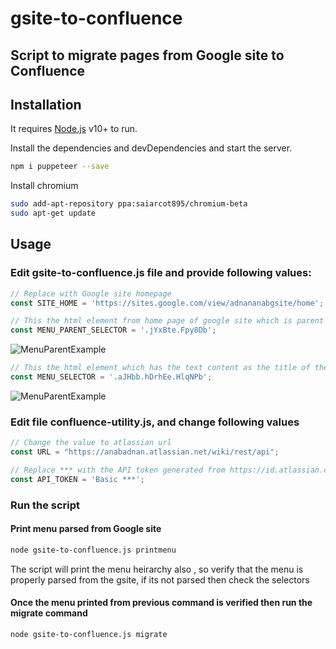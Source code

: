 # gsite-to-confluence
## Script to migrate pages from Google site to Confluence

## Installation

It requires [Node.js](https://nodejs.org/) v10+ to run.

Install the dependencies and devDependencies and start the server.

```sh
npm i puppeteer --save
```

Install chromium

```sh
sudo add-apt-repository ppa:saiarcot895/chromium-beta
sudo apt-get update
```

## Usage

### Edit gsite-to-confluence.js file and provide following values:

```js
// Replace with Google site homepage
const SITE_HOME = 'https://sites.google.com/view/adnananabgsite/home';
```
```js
// This the html element from home page of google site which is parent of elements which has list of menu heirarchy
const MENU_PARENT_SELECTOR = '.jYxBte.Fpy8Db';
```
![MenuParentExample](Images/GSiteMainSelector.png)

```js
// This the html element which has the text content as the title of the menu content
const MENU_SELECTOR = '.aJHbb.hDrhEe.HlqNPb';
```
![MenuParentExample](Images/GSiteMenuSelector.png)

### Edit file confluence-utility.js, and change following values

```js
// Change the value to atlassian url
const URL = "https://anabadnan.atlassian.net/wiki/rest/api";
```

```js
// Replace *** with the API token generated from https://id.atlassian.com/manage-profile/security/api-tokens
const API_TOKEN = 'Basic ***';
```

### Run the script
#### Print menu parsed from Google site
```sh
node gsite-to-confluence.js printmenu
```

The script will print the menu heirarchy also , so verify that the menu is properly parsed from the gsite, if its not parsed then check the selectors

#### Once the menu printed from previous command is verified then run the migrate command
```sh
node gsite-to-confluence.js migrate
```
